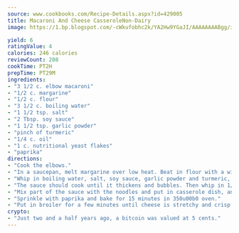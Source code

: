 ```yaml
---
source: www.cookbooks.com/Recipe-Details.aspx?id=429005
title: Macaroni And Cheese CasseroleNon-Dairy  
image: https://1.bp.blogspot.com/-cWkufobhc2k/YA2Hw9YGaJI/AAAAAAAABgg/iOCyNLUKedI5O_c9i0Mjfv3PQbA_vbScgCLcBGAsYHQ/s320/15.png

yield: 6
ratingValue: 4
calories: 246 calories
reviewCount: 208
cookTime: PT2H
prepTime: PT29M
ingredients:
- "3 1/2 c. elbow macaroni"
- "1/2 c. margarine"
- "1/2 c. flour"
- "3 1/2 c. boiling water"
- "1 1/2 tsp. salt"
- "2 Tbsp. soy sauce"
- "1 1/2 tsp. garlic powder"
- "pinch of turmeric"
- "1/4 c. oil"
- "1 c. nutritional yeast flakes"
- "paprika"
directions:
- "Cook the elbows."
- "In a saucepan, melt margarine over low heat. Beat in flour with a wire whisk and continue to beat over medium flame until smooth and bubbly."
- "Whip in boiling water, salt, soy sauce, garlic powder and turmeric, beating well to dissolve."
- "The sauce should cook until it thickens and bubbles. Then whip in 1/4 cup oil and the yeast flakes."
- "Mix part of the sauce with the noodles and put in casserole dish, and pour a generous amount of sauce on top."
- "Sprinkle with paprika and bake for 15 minutes in 350u00b0 oven."
- "Put in broiler for a few minutes until cheese is stretchy and crisp."
crypto:
- "Just two and a half years ago, a bitcoin was valued at 5 cents."
---
```

